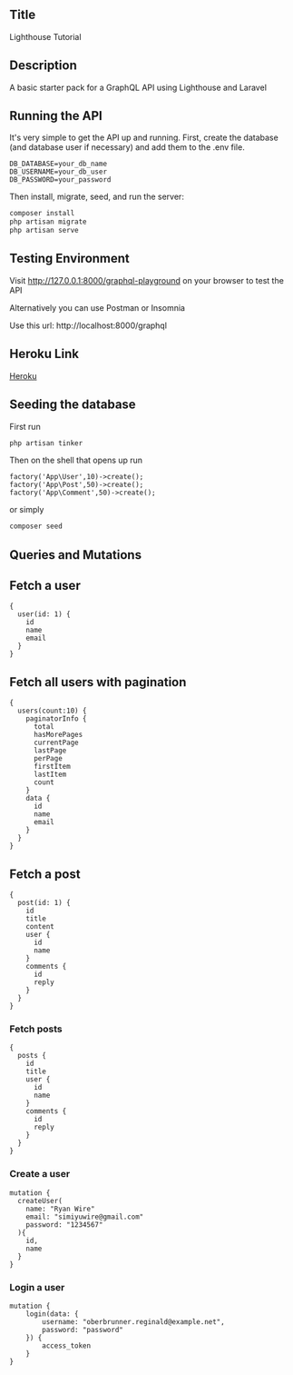 ## Title
Lighthouse Tutorial

## Description
A basic starter pack for a GraphQL API using Lighthouse and Laravel

## Running the API
It's very simple to get the API up and running. First, create the database (and database user if necessary) and add them to the .env file.

```env
DB_DATABASE=your_db_name
DB_USERNAME=your_db_user
DB_PASSWORD=your_password
```

Then install, migrate, seed, and run the server:

```php
composer install
php artisan migrate
php artisan serve
```

## Testing Environment
Visit http://127.0.0.1:8000/graphql-playground on your browser to test the API

Alternatively you can use Postman or Insomnia

Use this url: http://localhost:8000/graphql

## Heroku Link
[Heroku](https://lighthouse-tutorial.herokuapp.com/)

## Seeding the database
First run
```php
php artisan tinker
```
Then on the shell that opens up run
```shell
factory('App\User',10)->create();
factory('App\Post',50)->create();
factory('App\Comment',50)->create();
```
or simply
```php
composer seed
```
## Queries and Mutations

## Fetch a user
```
{
  user(id: 1) {
    id
    name
    email
  }
}
```

## Fetch all users with pagination
```
{
  users(count:10) {
    paginatorInfo {
      total
      hasMorePages
      currentPage
      lastPage
      perPage
      firstItem
      lastItem
      count
    }
    data {
      id
      name
      email
    }
  }
}
```

## Fetch a post
```
{
  post(id: 1) {
    id
    title
    content
    user {
      id
      name
    }
    comments {
      id
      reply
    }
  }
}
```

### Fetch posts
```
{
  posts {
    id
    title
    user {
      id
      name
    }
    comments {
      id
      reply
    }
  }
}
```

### Create a user
```
mutation {
  createUser(
    name: "Ryan Wire"
    email: "simiyuwire@gmail.com"
    password: "1234567"
  ){
    id,
    name
  }
}
```

### Login a user
```
mutation {
    login(data: {
        username: "oberbrunner.reginald@example.net",
        password: "password"
    }) {
        access_token
    }
}
```
